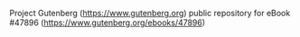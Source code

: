Project Gutenberg (https://www.gutenberg.org) public repository for eBook #47896 (https://www.gutenberg.org/ebooks/47896)
